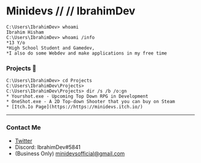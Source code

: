 # Minidevs // // IbrahimDev 
```console
C:\Users\IbrahimDev> whoami
Ibrahim Hisham
C:\Users\IbrahimDev> whoami /info
*13 Y/o 
*High School Student and Gamedev, 
*I also do some Webdev and make applications in my free time
```

### Projects :space_invader:
```console
C:\Users\IbrahimDev> cd Projects
C:\Users\IbrahimDev\Projects>
C:\Users\IbrahimDev\Projects> dir /s /b /o:gn
* Yourshot.exe - Upcoming Top Down RPG in Development
* OneShot.exe - A 2D Top-down Shooter that you can buy on Steam
* [Itch.Io Page](https://https://minidevs.itch.io/) 

```
---

### Contact Me
* [Twitter](https://www.linkedin.com/in/andrea-grigoletto/)
* Discord: IbrahimDev#5841
* (Business Only) minidevsofficial@gmail.com


